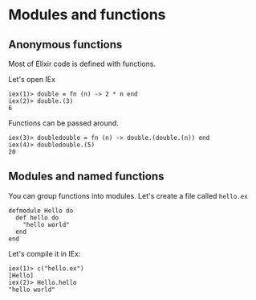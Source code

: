 # Modules and functions

## Anonymous functions

Most of Elixir code is defined with functions.

Let's open IEx

```
iex(1)> double = fn (n) -> 2 * n end
iex(2)> double.(3)
6
```

Functions can be passed around.

```
iex(3)> doubledouble = fn (n) -> double.(double.(n)) end
iex(4)> doubledouble.(5)
20
```

## Modules and named functions

You can group functions into modules. Let's create a file called `hello.ex`

```
defmodule Hello do
  def hello do
    "hello world"
  end
end
```

Let's compile it in IEx:

```
iex(1)> c("hello.ex")
[Hello]
iex(2)> Hello.hello
"hello world"
```
